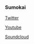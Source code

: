 ### Sumokai
[Twitter](https://twitter.com/sumokai_)

[Youtube](https://youtube/c/sumokai)

[Soundcloud](https:/soundcloud.com/sumokai)

